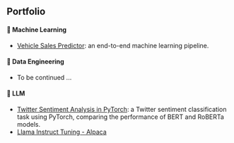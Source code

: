 ## Portfolio							       		

#### 📍 Machine Learning

- [Vehicle Sales Predictor](https://github.com/hongyingyue/Vehicle-sales-predictor/tree/main): an end-to-end machine learning pipeline.


#### 📍 Data Engineering

- To be continued ...


#### 📍 LLM

- [Twitter Sentiment Analysis in PyTorch](https://www.kaggle.com/code/brendayue/twitter-sentiment-analysis-in-pytorch): a Twitter sentiment classification task using PyTorch, comparing the performance of BERT and RoBERTa models.
- [Llama Instruct Tuning - Alpaca](https://www.kaggle.com/code/brendayue/llama-instruct-tuning-alpaca)